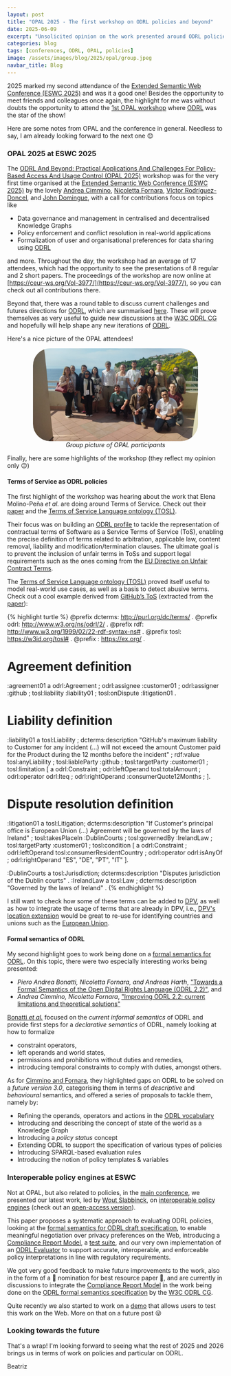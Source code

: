 ```yaml
---
layout: post
title: "OPAL 2025 - The first workshop on ODRL policies and beyond"
date: 2025-06-09
excerpt: "Unsolicited opinion on the work presented around ODRL policies at the 1st OPAL workshop co-located with ESWC 2025."
categories: blog
tags: [conferences, ODRL, OPAL, policies]
image: /assets/images/blog/2025/opal/group.jpeg
navbar_title: Blog
---
```


2025 marked my second attendance of the [Extended Semantic Web Conference (ESWC 2025)](https://2025.eswc-conferences.org/)
and was it a good one! Besides the opportunity to meet friends and colleagues once again, the highlight for me was without
doubts the opportunity to attend the [1st OPAL workshop](https://opal-workshop.github.io/2025/) where 
[ODRL](https://www.w3.org/TR/odrl-model/) was the star of the show!

Here are some notes from OPAL and the conference in general. Needless to say, I am already looking forward to the next one 😊

### OPAL 2025 at ESWC 2025

The [ODRL And Beyond: Practical Applications And Challenges For Policy-Based Access And Usage Control (OPAL 2025)](https://opal-workshop.github.io/2025/)
workshop was for the very first time organised at the [Extended Semantic Web Conference (ESWC 2025)](https://2025.eswc-conferences.org/)
by the lovely
[Andrea Cimmino](https://oeg.fi.upm.es/index.php/en/phd/389-acimmino/index.html),
[Nicoletta Fornara](https://search.usi.ch/en/people/542f4f5b9685647629421ff52b1bff53/fornara-nicoletta),
[Víctor Rodríguez-Doncel](https://cosasbuenas.es), and
[John Domingue](https://kmi.open.ac.uk/people/member/john-domingue),
with a call for contributions focus on topics like
- Data governance and management in centralised and decentralised Knowledge Graphs
- Policy enforcement and conflict resolution in real-world applications
- Formalization of user and organisational preferences for data sharing using [ODRL](https://www.w3.org/TR/odrl-model/)

and more. Throughout the day, the workshop had an average of 17 attendees, which had the opportunity to see the presentations of
8 regular and 2 short papers. The proceedings of the workshop are now online at 
[https://ceur-ws.org/Vol-3977/](https://ceur-ws.org/Vol-3977/), so you can check out all contributions there.

Beyond that, there was a round table to discuss current challenges and futures directions for [ODRL](https://www.w3.org/TR/odrl-model/),
which are summarised [here](https://github.com/opal-workshop/2025/issues).
These will prove themselves as very useful to guide new discussions at the [W3C ODRL CG](https://www.w3.org/community/odrl/) 
and hopefully will help shape any new iterations of [ODRL](https://www.w3.org/TR/odrl-model/).

Here's a nice picture of the OPAL attendees!

<figure>
  <img 
    src="/assets/images/blog/2025/opal/group.jpeg" 
    class="figure-img img-fluid img-thumbnail" 
    style="border-radius: 40px; width: 40vw; display: block; margin-left: auto; margin-right: auto;"
    data-toggle="tooltip" 
    data-placement="top"
    alt="Group picture of OPAL participants">
  <figcaption style="text-align:center;"><i>Group picture of OPAL participants</i></figcaption>
</figure>

Finally, here are some highlights of the workshop (they reflect my opinion only 😉)

#### Terms of Service as ODRL policies

The first highlight of the workshop was hearing about the work that Elena Molino-Peña *et al.*
are doing around Terms of Service. Check out their [paper](https://ceur-ws.org/Vol-3977/OPAL2025-10.pdf) and
the [Terms of Service Language ontology (TOSL)](https://w3id.org/tosl).

Their focus was on building an [ODRL profile](https://w3c.github.io/odrl/profile-bp/)
to tackle the representation of contractual terms of Software as a Service Terms of Service (ToS),
enabling the precise definition of terms related to arbitration, applicable law, content removal,
liability and modification/termination clauses.
The ultimate goal is to prevent the inclusion of unfair terms in ToSs
and support legal requirements such as the ones coming from the
[EU Directive on Unfair Contract Terms](http://data.europa.eu/eli/dir/2019/2161/oj).

The [Terms of Service Language ontology (TOSL)](https://w3id.org/tosl) proved itself useful to model real-world use cases,
as well as a basis to detect abusive terms.
Check out a cool example derived from [GitHub’s ToS](https://docs.github.com/en/site-policy/github-terms/github-terms-of-service)
(extracted from the [paper](https://ceur-ws.org/Vol-3977/OPAL2025-10.pdf)):

{% highlight turtle %}
@prefix dcterms: <http://purl.org/dc/terms/> .
@prefix odrl:    <http://www.w3.org/ns/odrl/2/> .
@prefix rdf:     <http://www.w3.org/1999/02/22-rdf-syntax-ns#> .
@prefix tosl:    <https://w3id.org/tosl#> .
@prefix :        <https://ex.org/> .

# Agreement definition
:agreement01 a odrl:Agreement ;
  odrl:assignee :customer01 ;
  odrl:assigner :github ;
  tosl:liability :liability01 ;
  tosl:onDispute :litigation01 .

# Liability definition
:liability01 a tosl:Liability ;
  dcterms:description "GitHub's maximum liability to Customer for any incident (...) will not exceed the amount Customer paid for the Product during the 12 months before the incident" ;
  rdf:value tosl:anyLiability ;
  tosl:liableParty :github ;
  tosl:targetParty :customer01 ;
  tosl:limitation [
    a odrl:Constraint ;
    odrl:leftOperand tosl:totalAmount ;
    odrl:operator odrl:lteq ;
    odrl:rightOperand :consumerQuote12Months ;
  ].

# Dispute resolution definition
:litigation01 a tosl:Litigation;
  dcterms:description "If Customer's principal office is European Union (...) Agreement will be governed by the laws of Ireland" ;
  tosl:takesPlaceIn :DublinCourts ;
  tosl:governedBy :IrelandLaw ;
  tosl:targetParty :customer01 ;
  tosl:condition [
    a odrl:Constraint ;
    odrl:leftOperand tosl:consumerResidentCountry ;
    odrl:operator odrl:isAnyOf ;
    odrl:rightOperand "ES", "DE", "PT", "IT"
  ].

:DublinCourts a tosl:Jurisdiction;
  dcterms:description "Disputes jurisdiction of the Dublin courts" .
:IrelandLaw a tosl:Law ;
  dcterms:description "Governed by the laws of Ireland" .
{% endhighlight %}

I still want to check how some of these terms can be added to [DPV](https://w3id.org/dpv#),
as well as how to integrate the usage of terms that are already in DPV, i.e., 
[DPV's location extension](https://w3id.org/dpv/loc#) would be great to re-use for identifying countries and
unions such as the [European Union](https://w3id.org/dpv/loc#EU).

#### Formal semantics of ODRL

My second highlight goes to work being done on a [formal semantics for ODRL](https://w3c.github.io/odrl/formal-semantics/).
On this topic, there were two especially interesting works being presented:
- *Piero Andrea Bonatti, Nicoletta Fornara, and Andreas Harth*,
["Towards a Formal Semantics of the Open Digital Rights Language (ODRL 2.2)"](https://ceur-ws.org/Vol-3977/OPAL2025-4.pdf), and
- *Andrea Cimmino, Nicoletta Fornara*,
["Improving ODRL 2.2: current limitations and theoretical solutions"](https://ceur-ws.org/Vol-3977/OPAL2025-6.pdf)

[Bonatti *et al.*](https://ceur-ws.org/Vol-3977/OPAL2025-4.pdf) focused on the *current informal semantics* of ODRL
and provide first steps for a *declarative semantics* of ODRL, namely looking at how to formalize
- constraint operators,
- left operands and world states,
- permissions and prohibitions without duties and remedies,
- introducing temporal constraints to comply with duties,
amongst others.

As for [Cimmino and Fornara]((https://ceur-ws.org/Vol-3977/OPAL2025-6.pdf)),
they highlighted gaps on ODRL to be solved on a *future version 3.0*,
categorising them in terms of *descriptive* and *behavioural* semantics,
and offered a series of proposals to tackle them, namely by:
- Refining the operands, operators and actions in the [ODRL vocabulary](https://www.w3.org/TR/odrl-vocab/)
- Introducing and describing the concept of state of the world as a Knowledge Graph
- Introducing a *policy status* concept
- Extending ODRL to support the specification of various types of policies
- Introducing SPARQL-based evaluation rules
- Introducing the notion of policy templates & variables

### Interoperable policy engines at ESWC

Not at OPAL, but also related to policies,
in the [main conference](https://2025.eswc-conferences.org/),
we presented our latest work, led by [Wout Slabbinck](https://woutslabbinck.com),
on [interoperable policy engines](https://doi.org/10.1007/978-3-031-94578-6_11)
(check out an [open-access version](https://raw.githubusercontent.com/woutslabbinck/papers/main/2025/Interoperable-Interpretation-and-Evaluation-of-ODRL-Policies.pdf)).

This paper proposes a systematic approach to evaluating ODRL policies,
looking at the [formal semantics for ODRL draft specification](https://w3c.github.io/odrl/formal-semantics/),
to enable meaningful negotiation over privacy preferences on the Web,
introducing a [Compliance Report Model](https://w3id.org/force/compliance-report), 
a [test suite](https://w3id.org/force/test-suite/repo),
and our very own implementation of an [ODRL Evaluator](https://w3id.org/force/evaluator)
to support accurate, interoperable, and enforceable policy interpretations in line with regulatory requirements.

We got very good feedback to make future improvements to the work,
also in the form of a 🌟 nomination for best resource paper 🌟,
and are currently in discussions to integrate the [Compliance Report Model](https://w3id.org/force/compliance-report)
in the work being done on the [ODRL formal semantics specification](https://w3c.github.io/odrl/formal-semantics/)
by the [W3C ODRL CG](https://www.w3.org/community/odrl/).

Quite recently we also started to work on a [demo](https://w3id.org/force/ESWC2025-demo)
that allows users to test this work on the Web.
More on that on a future post 😜

### Looking towards the future

That's a wrap! I'm looking forward to seeing what the rest of 2025 and 2026 brings us in terms of work
on policies and particular on ODRL.

Beatriz